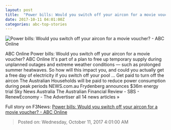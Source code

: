 ```yaml
---
layout: post
title:  "Power bills: Would you switch off your aircon for a movie voucher? - ABC Online"
date: 2017-10-11 04:01:00Z
categories: abc-top-stories
---
```


![Power bills: Would you switch off your aircon for a movie voucher? - ABC Online](http://www.abc.net.au/news/image/8262384-1x1-700x700.jpg)

ABC Online Power bills: Would you switch off your aircon for a movie voucher? ABC Online It's part of a plan to free up temporary supply during unplanned outages and extreme weather conditions — such as prolonged summer heatwaves. So how will this impact you, and could you actually get a free day of electricity if you switch off your pool ... Get paid to turn off the aircon The Australian Households will be paid to reduce power consumption during peak periods NEWS.com.au Frydenberg announces $36m energy trial Sky News Australia The Australian Financial Review - SBS - RenewEconomy - The Advertiser all 14 news articles »


Full story on F3News: [Power bills: Would you switch off your aircon for a movie voucher? - ABC Online](http://www.f3nws.com/n/PpDscG)

> Posted on: Wednesday, October 11, 2017 4:01:00 AM
